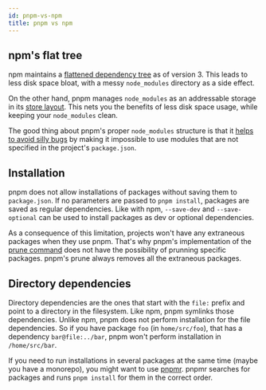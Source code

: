 ```yaml
---
id: pnpm-vs-npm
title: pnpm vs npm
---
```


## npm's flat tree

npm maintains a [flattened dependency tree](https://github.com/npm/npm/issues/6912) as of version 3.
This leads to less disk space bloat, with a messy `node_modules` directory as a side effect.

On the other hand, pnpm manages `node_modules` as an addressable storage in its [store layout](about-the-package-store.md).
This nets you the benefits of less disk space usage, while keeping your `node_modules` clean.

The good thing about pnpm's proper `node_modules` structure is that it [helps to avoid silly bugs](https://www.kochan.io/nodejs/pnpms-strictness-helps-to-avoid-silly-bugs.html) by making it impossible to use modules
that are not specified in the project's `package.json`.

## Installation

pnpm does not allow installations of packages without saving them to `package.json`.
If no parameters are passed to `pnpm install`, packages are saved as regular dependencies.
Like with npm, `--save-dev` and `--save-optional` can be used to install packages as dev or optional dependencies.

As a consequence of this limitation, projects won't have any extraneous packages when they use pnpm.
That's why pnpm's implementation of the [prune command](https://docs.npmjs.com/cli/prune) does not
have the possibility of prunning specific packages. pnpm's prune always removes all the extraneous packages.

## Directory dependencies

Directory dependencies are the ones that start with the `file:` prefix and point to a directory in the filesystem.
Like npm, pnpm symlinks those dependencies. Unlike npm, pnpm does not perform installation for the file dependencies.
So if you have package `foo` (in `home/src/foo`), that has a dependency `bar@file:../bar`, pnpm won't perform installation in `/home/src/bar`.

If you need to run installations in several packages at the same time (maybe you have a monorepo), you might want to use [pnpmr](https://github.com/pnpm/pnpmr). pnpmr searches for packages and runs `pnpm install` for them in the correct order.
